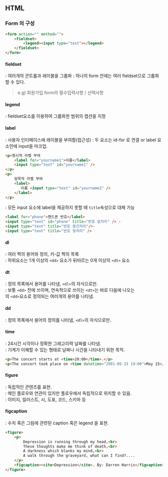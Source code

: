 ## HTML
 
### Form 의 구성
```html
<form action="" method="">
    <fieldset>
        <legend><input type="text"></legend>
    </fieldset>
</form>
```

#### fieldset 
: 여러개의 콘트롤과 레이블을 그룹화
: 하나의 form 안에는 여러 fieldset으로 그룹화할 수 있다.<br>
> e.g) 회원가입 form의 필수입력사항 / 선택사항

#### legend
: fieldset요소를 이용하여 그룹화한 범위의 캡션을 지정

#### label
: 사용자 인터페이스에 레이블을 부여함(접근성)
: 두 요소는 id-for 로 연결 or label 요소안에 input을 마크업.
```html
<p>명시적 라벨 부여 
    <label for="yourname1">이름</label> 
    <input type="text" id="yourname1" />
</p>
<p>
    암묵적 라벨 부여 
    <label>
       이름 <input type="text" id="yourname2" />
    </label>
</p>
```
: 모든 input 요소에 label을 제공하지 못할 때 `title`속성으로 대체 가능
```html
<label for="phone">핸드폰 번호</label>
<input type="text" id="phone" title="번호 앞자리" /> -
<input type="text" title="번호 중간자리"/>- 
<input type="text" title="번호 뒷자리" /> 
```

#### dl
: 여러 짝의 용어와 정의, 키-값 짝의 목록<br>
: 하위요소는 1개 이상의 `<dd>` 요소가 뒤따르는 0개 이상의 `<dt>` 요소

#### dt
: 정의 목록에서 용어를 나타냄, `<dl>`의 자식으로만.<br>
: 보통 `<dd>` 전에 쓰이며, 연속적으로 쓰이는 `<dt>`는 바로 다음에 나오는 <br>
  의 `<dd>`요소로 정의되는 여러개의 용어를 나타냄.

#### dd
: 정의 목록에서 용어의 정의를 나타냄, `<dl>`의 자식으로만.

#### time
: 24시간 시각이나 정확한 그레고리력 날짜를 나타냄.<br>
: 기계가 이해할 수 있는 형태로 날짜나 시간을 나타내기 위한 목적.
```html
<p>The concert starts at <time>20:00</time>.</p>
<p>The concert took place on <time datetime="2001-05-15 19:00">May 15</time>.</p>
```

#### figure
: 독립적인 콘텐츠를 표현.<br>
: 메인 플로우와 연관이 있지만 플로우에서 독립적으로 위치할 수 있음.<br>
: 이미지, 일러스트, 시, 도표, 코드, 스키마 등 

#### figcaption
: 수치 혹은 그림에 관련된 caption 혹은 legend 을 표현.
```html
<figure>
    <p>
        Depression is running through my head,<br>
        These thoughts make me think of death,<br>
        A darkness which blanks my mind,<br>
        A walk through the graveyard, what can I find?....
    </p>
    <figcaption><cite>Depression</cite>. By: Darren Harris</figcaption>
</figure>
```
 